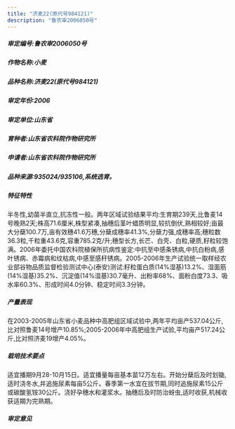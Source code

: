 ```yaml
---
title: "济麦22(原代号984121)"
description: "鲁农审2006050号"
---
```

##### 审定编号:鲁农审2006050号

##### 作物名称:小麦

##### 品种名称:济麦22(原代号984121)

##### 审定年份:2006

##### 审定单位:山东省

##### 育种者:山东省农科院作物研究所

##### 申请者:山东省农科院作物研究所

##### 品种来源:935024/935106,系统选育。

##### 特征特性
半冬性,幼苗半直立,抗冻性一般。两年区域试验结果平均:生育期239天,比鲁麦14号晚熟2天;株高71.6厘米,株型紧凑,抽穗后茎叶蜡质明显,较抗倒伏,熟相较好;亩最大分蘖100.7万,亩有效穗41.6万穗,分蘖成穗率41.3%,分蘖力强,成穗率高;穗粒数36.3粒,千粒重43.6克,容重785.2克/升;穗型长方,长芒、白壳、白粒,硬质,籽粒较饱满。2006年委托中国农科院植保所抗病性鉴定:中抗至中感条锈病,中抗白粉病,感叶锈病、赤霉病和纹枯病,中感至感秆锈病。2005-2006年生产试验统一取样经农业部谷物品质监督检验测试中心(泰安)测试:籽粒蛋白质(14%湿基)13.2%、湿面筋(14%湿基)35.2%、沉淀值(14%湿基)30.7毫升、出粉率68%、面粉白度73.3、吸水率60.3%、形成时间4.0分钟、稳定时间3.3分钟。

##### 产量表现
在2003-2005年山东省小麦品种中高肥组区域试验中,两年平均亩产537.04公斤,比对照鲁麦14号增产10.85%;2005-2006年中高肥组生产试验,平均亩产517.24公斤,比对照济麦19增产4.05%。

##### 栽培技术要点
适宜播期9月28-10月15日。适宜播量每亩基本苗12万左右。开始分蘖后及时划锄,适时浇冬水,并追施尿素每亩5公斤。春季第一水宜在拔节期,同时追施尿素15公斤或碳酸氢铵30公斤。浇好孕穗水和灌浆水。抽穗后及时防治蚜虫,适时收获,机械收获适期为完熟期。

##### 审定意见

